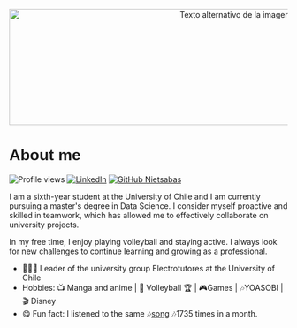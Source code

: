 

<p align="center">
  <img src="https://c4.wallpaperflare.com/wallpaper/410/932/892/how-to-train-your-dragon-toothless-dragon-wallpaper-preview.jpg" alt="Texto alternativo de la imagen" width="800" height="210">
</p>


  


<h1 style="font-family: Arial, sans-serif; text-decoration: none;">About me</h1>


![Profile views](https://gpvc.arturio.dev/Nietsabas)
[![LinkedIn](https://img.shields.io/badge/-Nietsabas-blue?style=flat-square&logo=Linkedin&logoColor=white&link=https://www.linkedin.com/in/sebasti%C3%A1n-versluys-dom%C3%ADnguez/)](https://www.linkedin.com/in/sebasti%C3%A1n-versluys-dom%C3%ADnguez/)
[![GitHub Nietsabas](https://img.shields.io/github/followers/nietsabas?label=follow&style=social)](https://github.com/nietsabas)

I am a sixth-year student at the University of Chile and I am currently pursuing a master's degree in Data Science. I consider myself proactive and skilled in teamwork, which has allowed me to effectively collaborate on university projects.

In my free time, I enjoy playing volleyball and staying active. I always look for new challenges to continue learning and growing as a professional.


- 👨🏻‍🎓 Leader of the university group Electrotutores at the University of Chile
- Hobbies: 📺 Manga and anime | 🏐 Volleyball 🏆 | 🎮Games | 🎶YOASOBI  | 🎬 Disney
- 😋 Fun fact: I listened to the same 🎶[song](https://open.spotify.com/track/4BE1OloRc9xwjyqA4wFFuN?si=4dfe1b165b0f4c44) 🎶1735 times in a month.
